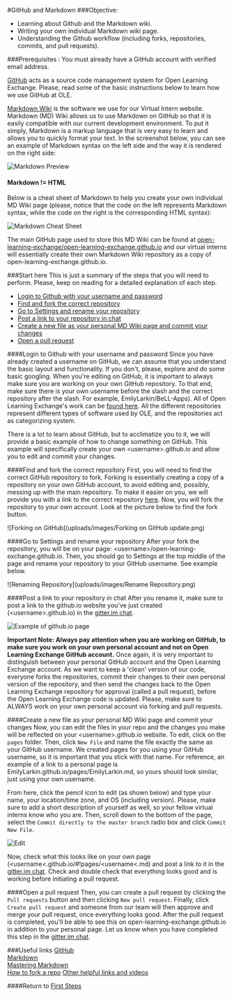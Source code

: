 #GitHub and Markdown
###Objective:
* Learning about Github and the Markdown wiki.
* Writing your own individual Markdown wiki page.
* Understanding the Github workflow (including forks, repositories, commits, and pull requests).

###Prerequisites :
You must already have a GitHub account with verified email address.

[GitHub](https://help.github.com/categories/writing-on-github/) acts as a source code management system for Open Learning Exchange. Please, read some of the basic instructions below to learn how we use GitHub at OLE.

[Markdown Wiki](http://dynalon.github.io/mdwiki/#!quickstart.md) is the software we use for our Virtual Intern website. Markdown (MD) Wiki allows us to use Markdown on GitHub so that it is easily compatible with our current development environment. To put it simply, Markdown is a markup language that is very easy to learn and allows you to quickly format your text.
In the screenshot below, you can see an example of Markdown syntax on the left side and the way it is rendered on the right side:

![Markdown Preview](uploads/images/markdown.png)    

#### Markdown != HTML

Below is a cheat sheet of Markdown to help you create your own individual MD Wiki page (please, notice that the code on the left represents Markdown syntax, while the code on the right is the corresponding HTML syntax):

![Markdown Cheat Sheet](uploads/images/Markdown_Reference.png)

The main GitHub page used to store this MD Wiki can be found at [open-learning-exchange/open-learning-exchange.github.io](https://github.com/open-learning-exchange/open-learning-exchange.github.io) and our virtual interns will essentially create their own Markdown Wiki repository as a copy of open-learning-exchange.github.io.

###Start here
This is just a summary of the steps that you will need to perform. Please, keep on reading for a detailed explanation of each step.  

* [Login to Github with your username and password](githubandmarkdown.md#Login_to_Github_with_your_username_and_password)
* [Find and fork the correct repository](githubandmarkdown.md#Find_and_fork_the_correct_repository)
* [Go to Settings and rename your repository](githubandmarkdown.md#Go_to_Settings_and_rename_your_repository)
* [Post a link to your repository in chat](githubandmarkdown.md#Post_a_link_to_your_repository_in_chat)
* [Create a new file as your personal MD Wiki page and commit your changes](githubandmarkdown.md#Create_a_new_file_as_your_personal_MD_Wiki_page_and_commit_your_changes)
* [Open a pull request](githubandmarkdown.md#Open_a_pull_request)  

####Login to Github with your username and password
Since you have already created a username on GitHub, we can assume that you understand the basic layout and functionality. If you don't, please, explore and do some basic googling. When you're editing on GitHub, it is important to always make sure you are working on your own GitHub repository. To that end, make sure there is your own username before the slash and the correct repository after the slash. For example, EmilyLarkin/BeLL-Apps). All of Open Learning Exchange's work can be [found here](https://github.com/open-learning-exchange). All the different repositories represent different types of software used by OLE, and the repositories act as categorizing system.

There is a lot to learn about GitHub, but to acclimatize you to it, we will provide a basic example of how to change something on GitHub. This example will specifically create your own &lt;username&gt;.github.io and allow you to edit and commit your changes.

####Find and fork the correct repository
First, you will need to find the correct GitHub repository to fork. Forking is essentially creating a copy of a repository on your own GitHub account, to avoid editing and, possibly, messing up with the main repository. To make it easier on you, we will provide you with a link to the correct repository [here](https://github.com/open-learning-exchange/open-learning-exchange.github.io).
Now, you will fork the repository to your own account. Look at the picture below to find the fork button.

![Forking on GitHub](uploads/images/Forking on GitHub update.png)

####Go to Settings and rename your repository
After your fork the repository, you will be on your page: &lt;username&gt;/open-learning-exchange.github.io. Then, you should go to Settings at the top middle of the page and rename your repository to your GitHub username. See example below.

![Renaming Repository](uploads/images/Rename Repository.png)

####Post a link to your repository in chat
After you rename it, make sure to post a link to the github.io website you've just created (&lt;username&gt;.github.io) in the [gitter.im chat](https://gitter.im/open-learning-exchange/chat).

![Example of github.io page](uploads/images/examplegithubio.png)


**Important Note: Always pay attention when you are working on GitHub, to make sure you work on your own personal account and not on Open Learning Exchange GitHub account.**
Once again, it is very important to distinguish between your personal GitHub account and the Open Learning Exchange account. As we want to keep a 'clean' version of our code, everyone forks the repositories, commit their changes to their own personal version of the repository, and then send the changes back to the Open Learning Exchange repository for approval (called a pull request), before the Open Learning Exchange code is updated. 
Please, make sure to ALWAYS work on your own personal account via forking and pull requests.


####Create a new file as your personal MD Wiki page and commit your changes
Now, you can edit the files in your repo and the changes you make will be reflected on your &lt;username&gt;.github.io website. To edit, click on the `pages` folder. Then, click `New File` and name the file exactly the same as your GitHub username. We created pages for you using your GitHub username, so it is important that you stick with that name. For reference, an example of a link to a personal page is EmilyLarkin.github.io/pages/EmilyLarkin.md, so yours should look similar, just using your own username.

From here, click the pencil icon to edit (as shown below) and type your name, your location/time zone, and OS (including version). Please, make sure to add a short description of yourself as well, so your fellow virtual interns know who you are. Then, scroll down to the bottom of the page, select the `Commit directly to the master branch` radio box and click `Commit New File`.

![Edit](uploads/images/Edit.png)

Now, check what this looks like on your own page (&lt;username&lt;.github.io/#!pages/&lt;username&lt;.md) and post a link to it in the [gitter.im chat](https://gitter.im/open-learning-exchange/chat). Check and double check that everything looks good and is working before initiating a pull request.

####Open a pull request
Then, you can create a pull request by clicking the `Pull requests` button and then clicking `New pull request`. Finally, click `Create pull request` and someone from our team will then approve and merge your pull request, once everything looks good. After the pull request is completed, you'll be able to see this on open-learning-exchange.github.io in addition to your personal page. Let us know when you have completed this step in the [gitter.im chat](https://gitter.im/open-learning-exchange/chat).

###Useful links
[GitHub](https://help.github.com/categories/writing-on-github/)  
[Markdown](http://dynalon.github.io/mdwiki/#!quickstart.md)  
[Mastering Markdown](https://guides.github.com/features/mastering-markdown/)  
[How to fork a repo](https://help.github.com/articles/fork-a-repo/)
[Other helpful links and videos](faq.md#Helpful_Links)

####Return to [First Steps](firststeps.md)
